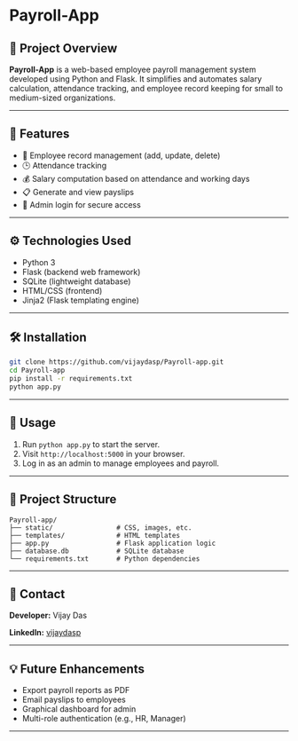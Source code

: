 # Payroll-App

## 🚀 Project Overview

**Payroll-App** is a web-based employee payroll management system developed using Python and Flask. It simplifies and automates salary calculation, attendance tracking, and employee record keeping for small to medium-sized organizations.

---

## 📌 Features

* 👥 Employee record management (add, update, delete)
* 🕒 Attendance tracking
* 💰 Salary computation based on attendance and working days
* 📋 Generate and view payslips
* 🔐 Admin login for secure access

---

## ⚙️ Technologies Used

* Python 3
* Flask (backend web framework)
* SQLite (lightweight database)
* HTML/CSS (frontend)
* Jinja2 (Flask templating engine)

---

## 🛠️ Installation

```bash
git clone https://github.com/vijaydasp/Payroll-app.git
cd Payroll-app
pip install -r requirements.txt
python app.py
```

---

## 🔧 Usage

1. Run `python app.py` to start the server.
2. Visit `http://localhost:5000` in your browser.
3. Log in as an admin to manage employees and payroll.

---

## 📂 Project Structure

```
Payroll-app/
├── static/                # CSS, images, etc.
├── templates/             # HTML templates
├── app.py                 # Flask application logic
├── database.db            # SQLite database
└── requirements.txt       # Python dependencies
```

---

## 📧 Contact

**Developer:** Vijay Das

**LinkedIn:** [vijaydasp](https://www.linkedin.com/in/vijay-das-p-a42068283?lipi=urn%3Ali%3Apage%3Ad_flagship3_profile_view_base_contact_details%3BxyyRRfIGRJ%2BYk8u1yhtC9g%3D%3D)

---

## 💡 Future Enhancements

* Export payroll reports as PDF
* Email payslips to employees
* Graphical dashboard for admin
* Multi-role authentication (e.g., HR, Manager)

---
